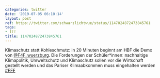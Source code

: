 ```yaml
---
categories: twitter
date: '2019-07-05 06:10:14'
layout: post
ref: https://twitter.com/schwarzlichtwue/status/1147024872473845761
tags:
- fff
title: 1147024872473845761
---
```

Klimaschutz statt Kohleschmutz: in 20 Minuten beginnt am HBF die Demo von [@F4F_wuerzburg](https://twitter.com/F4F_wuerzburg). Die Forderungen der Schüler\*innen: nachhaltige Klimapolitik, Umweltschutz und Klimaschutz sollen vor die Wirtschaft gestellt werden und das Pariser Klimaabkommen muss eingehalten werden [#FFF](/t/fff)